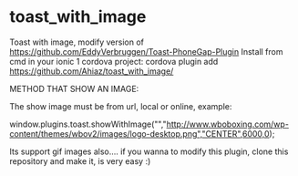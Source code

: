 # toast_with_image
Toast with image, modify version of https://github.com/EddyVerbruggen/Toast-PhoneGap-Plugin
Install from cmd in your ionic 1 cordova project: cordova plugin add https://github.com/Ahiaz/toast_with_image/

METHOD THAT SHOW AN IMAGE:

The show image must be from url, local or online, example:

window.plugins.toast.showWithImage("","http://www.wboboxing.com/wp-content/themes/wbov2/images/logo-desktop.png","CENTER",6000,0);

Its support gif images also.... if you wanna to modify this plugin, clone this repository and make it, is very easy :)
